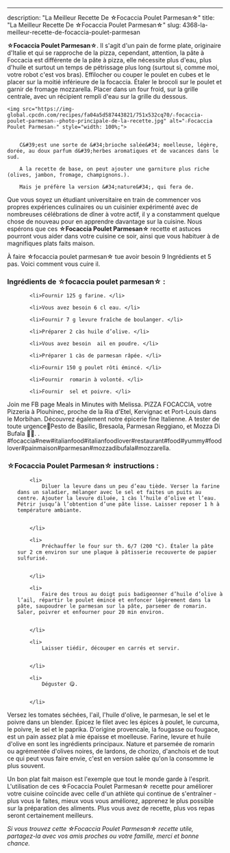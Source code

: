 ---
description: "La Meilleur Recette De ☆Focaccia Poulet Parmesan☆"
title: "La Meilleur Recette De ☆Focaccia Poulet Parmesan☆"
slug: 4368-la-meilleur-recette-de-focaccia-poulet-parmesan

<p>
	<strong>☆Focaccia Poulet Parmesan☆</strong>. 
	Il s&#39;agit d&#39;un pain de forme plate, originaire d&#39;Italie et qui se rapproche de la pizza, cependant, attention, la pâte à Foccacia est différente de la pâte à pizza, elle nécessite plus d&#39;eau, plus d&#39;huile et surtout un temps de pétrissage plus long (surtout si, comme moi, votre robot c&#39;est vos bras). Effilocher ou couper le poulet en cubes et le placer sur la moitié inférieure de la focaccia. Étaler le brocoli sur le poulet et garnir de fromage mozzarella. Placer dans un four froid, sur la grille centrale, avec un récipient rempli d&#39;eau sur la grille du dessous.
</p>
<p>
	
	<img src="https://img-global.cpcdn.com/recipes/fa04a5d587443821/751x532cq70/☆focaccia-poulet-parmesan☆-photo-principale-de-la-recette.jpg" alt="☆Focaccia Poulet Parmesan☆" style="width: 100%;">
	
	
		C&#39;est une sorte de &#34;brioche salée&#34; moelleuse, légère, dorée, au doux parfum d&#39;herbes aromatiques et de vacances dans le sud.
	
		A la recette de base, on peut ajouter une garniture plus riche (olives, jambon, fromage, champignons.).
	
		Mais je préfère la version &#34;nature&#34;, qui fera de.
	
</p>

Que vous soyez un étudiant universitaire en train de commencer vos propres expériences culinaires ou un cuisinier expérimenté avec de nombreuses célébrations de dîner à votre actif, il y a constamment quelque chose de nouveau pour en apprendre davantage sur la cuisine. Nous espérons que ces <strong> ☆Focaccia Poulet Parmesan☆ </strong> recette et astuces pourront vous aider dans votre cuisine ce soir, ainsi que vous habituer à de magnifiques plats faits maison.

<!--inarticleads1-->

À faire ☆focaccia poulet parmesan☆ tue avoir besoin 9 Ingrédients et 5 pas. Voici comment vous cuire il.

<h3>Ingrédients de ☆focaccia poulet parmesan☆ :</h3>

<ol>
	
		<li>Fournir 125 g farine. </li>
	
		<li>Vous avez besoin 6 cl eau. </li>
	
		<li>Fournir 7 g levure fraîche de boulanger. </li>
	
		<li>Préparer 2 càs huile d’olive. </li>
	
		<li>Vous avez besoin  ail en poudre. </li>
	
		<li>Préparer 1 càs de parmesan râpée. </li>
	
		<li>Fournir 150 g poulet rôti émincé. </li>
	
		<li>Fournir  romarin à volonté. </li>
	
		<li>Fournir  sel et poivre. </li>
	
</ol>

Join me FB page Meals in Minutes with Melissa. PIZZA FOCACCIA, votre Pizzeria à Plouhinec, proche de la Ria d&#39;Etel, Kervignac et Port-Louis dans le Morbihan. Découvrez également notre épicerie fine Italienne. A tester de toute urgence🍴Pesto de Basilic, Bresaola, Parmesan Reggiano, et Mozza Di Bufala 🙏🏼. . #focaccia#new#italianfood#italianfoodlover#restaurant#food#yummy#foodlover#painmaison#parmesan#mozzadibufala#mozzarella. 

<!--inarticleads2-->

<h3>☆Focaccia Poulet Parmesan☆ instructions :</h3>

<ol>
	
		<li>
			Diluer la levure dans un peu d’eau tiède. Verser la farine dans un saladier, mélanger avec le sel et faites un puits au centre. Ajouter la levure diluée, 1 càs l’huile d’olive et l’eau. Pétrir jusqu’à l’obtention d’une pâte lisse. Laisser reposer 1 h à température ambiante.
			
			
		</li>
	
		<li>
			Préchauffer le four sur th. 6/7 (200 °C). Étaler la pâte sur 2 cm environ sur une plaque à pâtisserie recouverte de papier sulfurisé.
			
			
		</li>
	
		<li>
			Faire des trous au doigt puis badigeonner d’huile d’olive à l’ail, répartir le poulet émincé et enfoncer légèrement dans la pâte, saupoudrer le parmesan sur la pâte, parsemer de romarin. Saler, poivrer et enfourner pour 20 min environ.
			
			
		</li>
	
		<li>
			Laisser tiédir, découper en carrés et servir.
			
			
		</li>
	
		<li>
			Déguster 😋.
			
			
		</li>
	
</ol>

Versez les tomates séchées, l&#39;ail, l&#39;huile d&#39;olive, le parmesan, le sel et le poivre dans un blender. Epicez le filet avec les épices à poulet, le curcuma, le poivre, le sel et le paprika. D&#39;origine provencale, la fougasse ou fougace, est un pain assez plat à mie épaisse et moelleuse. Farine, levure et huile d&#39;olive en sont les ingrédients principaux. Nature et parsemée de romarin ou agrémentée d&#39;olives noires, de lardons, de chorizo, d&#39;anchois et de tout ce qui peut vous faire envie, c&#39;est en version salée qu&#39;on la consomme le plus souvent. 

<!--inarticleads1-->

<p>
Un bon plat fait maison est l'exemple que tout le monde garde à l'esprit. L'utilisation de ces ☆Focaccia Poulet Parmesan☆ recette pour améliorer votre cuisine coïncide avec celle d'un athlète qui continue de s'entraîner - plus vous le faites, mieux vous vous améliorez, apprenez le plus possible sur la préparation des aliments. Plus vous avez de recette, plus vos repas seront certainement meilleurs.
</p>

<p>
<i>Si vous trouvez cette ☆Focaccia Poulet Parmesan☆ recette utile, partagez-la avec vos amis proches ou votre famille, merci et bonne chance.</i>
</p>
